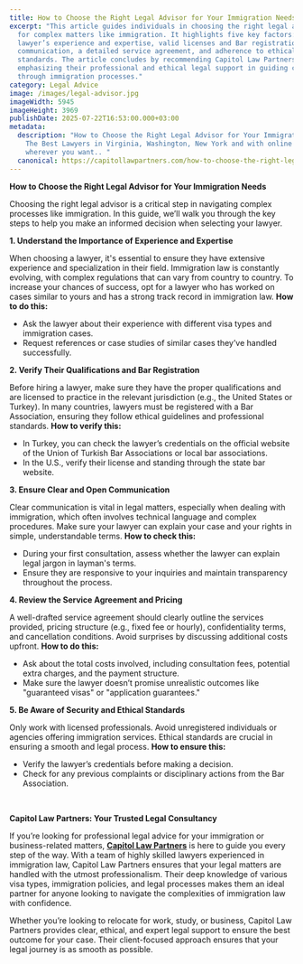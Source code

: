 ```yaml
---
title: How to Choose the Right Legal Advisor for Your Immigration Needs 
excerpt: "This article guides individuals in choosing the right legal advisor
  for complex matters like immigration. It highlights five key factors: the
  lawyer’s experience and expertise, valid licenses and Bar registration, clear
  communication, a detailed service agreement, and adherence to ethical
  standards. The article concludes by recommending Capitol Law Partners,
  emphasizing their professional and ethical legal support in guiding clients
  through immigration processes."
category: Legal Advice
image: /images/legal-advisor.jpg
imageWidth: 5945
imageHeight: 3969
publishDate: 2025-07-22T16:53:00.000+03:00
metadata:
  description: "How to Choose the Right Legal Advisor for Your Immigration Needs.
    The Best Lawyers in Virginia, Washington, New York and with online support
    wherever you want.. "
  canonical: https://capitollawpartners.com/how-to-choose-the-right-legal-adviser-for-your-immigration-needs
---
```

**How to Choose the Right Legal Advisor for Your Immigration Needs** 

Choosing the right legal advisor is a critical step in navigating complex processes like immigration. In this guide, we’ll walk you through the key steps to help you make an informed decision when selecting your lawyer. 

**1. Understand the Importance of Experience and Expertise** 

When choosing a lawyer, it's essential to ensure they have extensive experience and specialization in their field. Immigration law is constantly evolving, with complex regulations that can vary from country to country. To increase your chances of success, opt for a lawyer who has worked on cases similar to yours and has a strong track record in immigration law. **How to do this:** 

* Ask the lawyer about their experience with different visa types and immigration cases. 
* Request references or case studies of similar cases they’ve handled successfully. 

**2. Verify Their Qualifications and Bar Registration** 

Before hiring a lawyer, make sure they have the proper qualifications and are licensed to practice in the relevant jurisdiction (e.g., the United States or Turkey). In many countries, lawyers must be registered with a Bar Association, ensuring they follow ethical guidelines and professional standards. **How to verify this:** 

* In Turkey, you can check the lawyer’s credentials on the official website of the Union of Turkish Bar Associations or local bar associations. 
* In the U.S., verify their license and standing through the state bar website. 

**3. Ensure Clear and Open Communication** 

Clear communication is vital in legal matters, especially when dealing with immigration, which often involves technical language and complex procedures. Make sure your lawyer can explain your case and your rights in simple, understandable terms. **How to check this:** 

* During your first consultation, assess whether the lawyer can explain legal jargon in layman's terms. 
* Ensure they are responsive to your inquiries and maintain transparency throughout the process. 

**4. Review the Service Agreement and Pricing** 

A well-drafted service agreement should clearly outline the services provided, pricing structure (e.g., fixed fee or hourly), confidentiality terms, and cancellation conditions. Avoid surprises by discussing additional costs upfront. **How to do this:** 

* Ask about the total costs involved, including consultation fees, potential extra charges, and the payment structure. 
* Make sure the lawyer doesn’t promise unrealistic outcomes like "guaranteed visas" or "application guarantees." 

**5. Be Aware of Security and Ethical Standards** 

Only work with licensed professionals. Avoid unregistered individuals or agencies offering immigration services. Ethical standards are crucial in ensuring a smooth and legal process. **How to ensure this:** 

* Verify the lawyer’s credentials before making a decision. 
* Check for any previous complaints or disciplinary actions from the Bar Association. 

 

**Capitol Law Partners: Your Trusted Legal Consultancy** 

If you’re looking for professional legal advice for your immigration or business-related matters, **[Capitol Law Partners](https://capitollawpartners.com/)** is here to guide you every step of the way. With a team of highly skilled lawyers experienced in immigration law, Capitol Law Partners ensures that your legal matters are handled with the utmost professionalism. Their deep knowledge of various visa types, immigration policies, and legal processes makes them an ideal partner for anyone looking to navigate the complexities of immigration law with confidence. 

Whether you’re looking to relocate for work, study, or business, Capitol Law Partners provides clear, ethical, and expert legal support to ensure the best outcome for your case. Their client-focused approach ensures that your legal journey is as smooth as possible.
